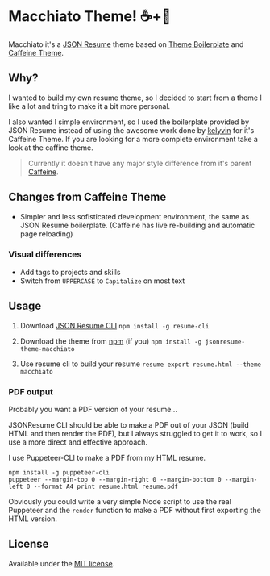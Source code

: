 # Macchiato Theme! ☕️+🥛

Macchiato it's a [JSON Resume](https://jsonresume.org/) theme based on [Theme Boilerplate](https://github.com/jsonresume/jsonresume-theme-boilerplate) and [Caffeine Theme](https://github.com/kelyvin/jsonresume-theme-caffeine).

## Why?

I wanted to build my own resume theme, so I decided to start from a theme I like a lot and tring to make it a bit more personal.

I also wanted I simple environment, so I used the boilerplate provided by JSON Resume instead of using the awesome work done by [kelyvin](https://github.com/kelyvin/) for it's Caffeine Theme. If you are looking for a more complete environment take a look at the caffine theme.


> Currently it doesn't have any major style difference from it's parent [Caffeine](https://github.com/kelyvin/jsonresume-theme-caffeine).


## Changes from Caffeine Theme

- Simpler and less sofisticated development environment, the same as JSON Resume boilerplate. (Caffeine has live re-building and automatic page reloading)


### Visual differences

- Add tags to projects and skills
- Switch from `UPPERCASE` to `Capitalize` on most text


## Usage

1. Download [JSON Resume CLI](https://jsonresume.org/)
  `npm install -g resume-cli`

1. Download the theme from [npm](https://www.npmjs.com/) (if you)
  `npm install -g jsonresume-theme-macchiato`

1. Use resume cli to build your resume
  `resume export resume.html --theme macchiato`

### PDF output

Probably you want a PDF version of your resume...

JSONResume CLI should be able to make a PDF out of your JSON (build HTML and then render the PDF),
but I always struggled to get it to work, so I use a more direct and effective approach.

I use Puppeteer-CLI to make a PDF from my HTML resume.

```
npm install -g puppeteer-cli
puppeteer --margin-top 0 --margin-right 0 --margin-bottom 0 --margin-left 0 --format A4 print resume.html resume.pdf
```

Obviously you could write a very simple Node script to use the real Puppeteer and the `render` function to make a PDF without first exporting the HTML version.


## License

Available under the [MIT license](http://mths.be/mit).
